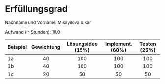 # Erfüllungsgrad

Nachname und Vorname: Mikayilova Ulkar

Aufwand (in Stunden): 10.0

| Beispiel  | Gewichtung  | Lösungsidee (15%) | Implement. (60%) | Testen (25%) |
| --------- | :---------: |:-----------------:|:----------------:|:------------:|
| 1a        | 40          |        100        |       100        |     100      |
| 1b        | 40          |        100        |       100        |     100      |
| 1c        | 20          |        50         |        50        |      50      |
